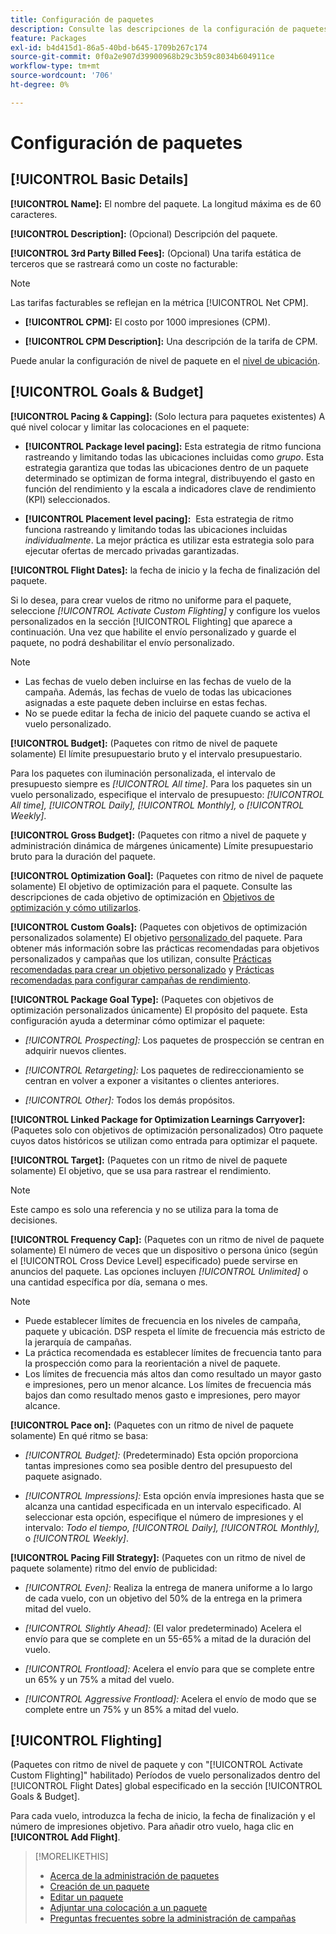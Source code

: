 ```yaml
---
title: Configuración de paquetes
description: Consulte las descripciones de la configuración de paquetes disponible.
feature: Packages
exl-id: b4d415d1-86a5-40bd-b645-1709b267c174
source-git-commit: 0f0a2e907d39900968b29c3b59c8034b604911ce
workflow-type: tm+mt
source-wordcount: '706'
ht-degree: 0%

---
```


# Configuración de paquetes

## [!UICONTROL Basic Details]

**[!UICONTROL Name]:** El nombre del paquete. La longitud máxima es de 60 caracteres.

**[!UICONTROL Description]:**  (Opcional) Descripción del paquete.

**[!UICONTROL 3rd Party Billed Fees]:** (Opcional) Una tarifa estática de terceros que se rastreará como un coste no facturable:

>[!NOTE]
>
>Las tarifas facturables se reflejan en la métrica [!UICONTROL Net CPM].
* **[!UICONTROL CPM]:** El costo por 1000 impresiones (CPM).

* **[!UICONTROL CPM Description]:** Una descripción de la tarifa de CPM.

Puede anular la configuración de nivel de paquete en el [nivel de ubicación](/help/dsp/campaign-management/placements/placement-settings.md).

## [!UICONTROL Goals & Budget]

**[!UICONTROL Pacing & Capping]:**  (Solo lectura para paquetes existentes) A qué nivel colocar y limitar las colocaciones en el paquete:

* **[!UICONTROL Package level pacing]:** Esta estrategia de ritmo funciona rastreando y limitando todas las ubicaciones incluidas como  *grupo*. Esta estrategia garantiza que todas las ubicaciones dentro de un paquete determinado se optimizan de forma integral, distribuyendo el gasto en función del rendimiento y la escala a indicadores clave de rendimiento (KPI) seleccionados.

* **[!UICONTROL Placement level pacing]:**  Esta estrategia de ritmo funciona rastreando y limitando todas las ubicaciones incluidas  *individualmente*. La mejor práctica es utilizar esta estrategia solo para ejecutar ofertas de mercado privadas garantizadas.

**[!UICONTROL Flight Dates]:** la fecha de inicio y la fecha de finalización del paquete.

Si lo desea, para crear vuelos de ritmo no uniforme para el paquete, seleccione *[!UICONTROL *Activate Custom Flighting]** y configure los vuelos personalizados en la sección [!UICONTROL Flighting] que aparece a continuación. Una vez que habilite el envío personalizado y guarde el paquete, no podrá deshabilitar el envío personalizado.

>[!NOTE]
>
>* Las fechas de vuelo deben incluirse en las fechas de vuelo de la campaña. Además, las fechas de vuelo de todas las ubicaciones asignadas a este paquete deben incluirse en estas fechas.
> * No se puede editar la fecha de inicio del paquete cuando se activa el vuelo personalizado.


**[!UICONTROL Budget]:**  (Paquetes con ritmo de nivel de paquete solamente) El límite presupuestario bruto y el intervalo presupuestario.

Para los paquetes con iluminación personalizada, el intervalo de presupuesto siempre es *[!UICONTROL All time]*. Para los paquetes sin un vuelo personalizado, especifique el intervalo de presupuesto: *[!UICONTROL All time],* *[!UICONTROL Daily],* *[!UICONTROL Monthly],* o *[!UICONTROL Weekly]*.

**[!UICONTROL Gross Budget]:** (Paquetes con ritmo a nivel de paquete y administración dinámica de márgenes únicamente) Límite presupuestario bruto para la duración del paquete.

**[!UICONTROL Optimization Goal]:**  (Paquetes con ritmo de nivel de paquete solamente) El objetivo de optimización para el paquete. Consulte las descripciones de cada objetivo de optimización en [Objetivos de optimización y cómo utilizarlos](/help/dsp/optimization/optimization-goals.md).

**[!UICONTROL Custom Goals]:** (Paquetes con objetivos de optimización personalizados solamente) El objetivo  [personalizado ](/help/dsp/optimization/custom-goal-about.md) del paquete. Para obtener más información sobre las prácticas recomendadas para objetivos personalizados y campañas que los utilizan, consulte [Prácticas recomendadas para crear un objetivo personalizado](/help/dsp/optimization/custom-goal-best-practices.md) y [Prácticas recomendadas para configurar campañas de rendimiento](/help/dsp/optimization/campaign-best-practices-performance.md).

**[!UICONTROL Package Goal Type]:**  (Paquetes con objetivos de optimización personalizados únicamente) El propósito del paquete. Esta configuración ayuda a determinar cómo optimizar el paquete:

* *[!UICONTROL Prospecting]:* Los paquetes de prospección se centran en adquirir nuevos clientes.

* *[!UICONTROL Retargeting]:* Los paquetes de redireccionamiento se centran en volver a exponer a visitantes o clientes anteriores.

* *[!UICONTROL Other]:* Todos los demás propósitos.

**[!UICONTROL Linked Package for Optimization Learnings Carryover]:**  (Paquetes solo con objetivos de optimización personalizados) Otro paquete cuyos datos históricos se utilizan como entrada para optimizar el paquete.

**[!UICONTROL Target]:**  (Paquetes con un ritmo de nivel de paquete solamente) El objetivo, que se usa para rastrear el rendimiento.

>[!NOTE]
>
>Este campo es solo una referencia y no se utiliza para la toma de decisiones.

**[!UICONTROL Frequency Cap]:**  (Paquetes con un ritmo de nivel de paquete solamente) El número de veces que un dispositivo o persona único (según el  [!UICONTROL Cross Device Level] especificado) puede servirse en anuncios del paquete. Las opciones incluyen *[!UICONTROL Unlimited]* o una cantidad específica por día, semana o mes.

>[!NOTE]
>
>* Puede establecer límites de frecuencia en los niveles de campaña, paquete y ubicación. DSP respeta el límite de frecuencia más estricto de la jerarquía de campañas.
>* La práctica recomendada es establecer límites de frecuencia tanto para la prospección como para la reorientación a nivel de paquete.
> * Los límites de frecuencia más altos dan como resultado un mayor gasto e impresiones, pero un menor alcance. Los límites de frecuencia más bajos dan como resultado menos gasto e impresiones, pero mayor alcance.


**[!UICONTROL Pace on]:**  (Paquetes con un ritmo de nivel de paquete solamente) En qué ritmo se basa:

* *[!UICONTROL Budget]:*  (Predeterminado) Esta opción proporciona tantas impresiones como sea posible dentro del presupuesto del paquete asignado.

* *[!UICONTROL Impressions]:* Esta opción envía impresiones hasta que se alcanza una cantidad especificada en un intervalo especificado. Al seleccionar esta opción, especifique el número de impresiones y el intervalo: *Todo el tiempo,* *[!UICONTROL Daily],* *[!UICONTROL Monthly],* o *[!UICONTROL Weekly]*.

**[!UICONTROL Pacing Fill Strategy]:**  (Paquetes con un ritmo de nivel de paquete solamente) ritmo del envío de publicidad:

* *[!UICONTROL Even]:* Realiza la entrega de manera uniforme a lo largo de cada vuelo, con un objetivo del 50% de la entrega en la primera mitad del vuelo.

* *[!UICONTROL Slightly Ahead]:* (El valor predeterminado) Acelera el envío para que se complete en un 55-65% a mitad de la duración del vuelo.

* *[!UICONTROL Frontload]:* Acelera el envío para que se complete entre un 65% y un 75% a mitad del vuelo.

* *[!UICONTROL Aggressive Frontload]:* Acelera el envío de modo que se complete entre un 75% y un 85% a mitad del vuelo.

## [!UICONTROL Flighting]

(Paquetes con ritmo de nivel de paquete y con &quot;[!UICONTROL Activate Custom Flighting]&quot; habilitado) Períodos de vuelo personalizados dentro del [!UICONTROL Flight Dates] global especificado en la sección [!UICONTROL Goals & Budget].

Para cada vuelo, introduzca la fecha de inicio, la fecha de finalización y el número de impresiones objetivo. Para añadir otro vuelo, haga clic en **[!UICONTROL Add Flight]**.

>[!MORELIKETHIS]
>
>* [Acerca de la administración de paquetes](package-about.md)
>* [Creación de un paquete](package-create.md)
>* [Editar un paquete](package-edit.md)
>* [Adjuntar una colocación a un paquete](package-attach-placement.md)
>* [Preguntas frecuentes sobre la administración de campañas](/help/dsp/campaign-management/campaign-management-faq.md)


